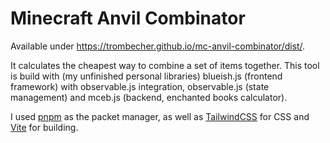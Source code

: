 # Minecraft Anvil Combinator

Available under https://trombecher.github.io/mc-anvil-combinator/dist/.

It calculates the cheapest way to combine a set of items together. This tool is build with (my unfinished personal libraries) blueish.js (frontend framework) with observable.js integration, observable.js (state management) and mceb.js (backend, enchanted books calculator).

I used [pnpm](https://pnpm.io/) as the packet manager, as well as [TailwindCSS](https://tailwindcss.com/) for CSS and [Vite](https://vitejs.dev/) for building.